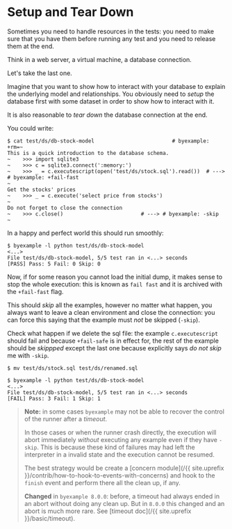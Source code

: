 <!--
Check that we have byexample installed first
$ hash byexample                                    # byexample: +fail-fast

$ alias byexample=byexample\ --pretty\ none

--
-->

# Setup and Tear Down

Sometimes you need to handle resources in the tests: you need to make
sure that you have them before running any test and you need to release
them at the end.

Think in a web server, a virtual machine, a database connection.

Let's take the last one.

Imagine that you want to show how to interact with your database to explain
the underlying model and relationships. You obviously need to *setup* the
database first with some dataset in order to show how to interact with it.

It is also reasonable to *tear down* the database connection at the end.

You could write:

```
$ cat test/ds/db-stock-model                         # byexample: +rm=~
This is a quick introduction to the database schema.
~    >>> import sqlite3
~    >>> c = sqlite3.connect(':memory:')
~    >>> _ = c.executescript(open('test/ds/stock.sql').read())  # ---> # byexample: +fail-fast
~
Get the stocks' prices
~    >>> _ = c.execute('select price from stocks')
~
Do not forget to close the connection
~    >>> c.close()                         # ---> # byexample: -skip
~
```

In a happy and perfect world this should run smoothly:

```
$ byexample -l python test/ds/db-stock-model
<...>
File test/ds/db-stock-model, 5/5 test ran in <...> seconds
[PASS] Pass: 5 Fail: 0 Skip: 0
```

Now, if for some reason you cannot load the initial dump, it makes sense
to stop the whole execution: this is known as ``fail fast`` and it is
archived with the ``+fail-fast`` flag.

This should *skip* all the examples, however no matter what happen,
you always want to leave a clean environment and close the connection:
you can force this saying that the example must *not* be skipped (``-skip``).

Check what happen if we delete the sql file: the example ``c.executescript``
should fail and because ``+fail-safe`` is in effect for, the rest of the
example should be *skippped* except the last one because explicitly
says *do not skip* me with ``-skip``.

```
$ mv test/ds/stock.sql test/ds/renamed.sql

$ byexample -l python test/ds/db-stock-model
<...>
File test/ds/db-stock-model, 5/5 test ran in <...> seconds
[FAIL] Pass: 3 Fail: 1 Skip: 1
```

<!--
Revert the dump rename
$ mv test/ds/renamed.sql test/ds/stock.sql      # byexample: -skip +pass
-->

> **Note:** in some cases ``byexample`` may not be able to
> recover the control of the runner after a *timeout*.
>
> In those cases or when the runner crash directly, the execution
> will abort immediately *without* executing any example even if
> they have ``-skip``. This is because these kind of failures may had left the
> interpreter in a invalid state and the execution cannot be resumed.
>
> The best strategy would be create a [concern module](/{{ site.uprefix }}/contrib/how-to-hook-to-events-with-concerns)
> and hook to the ``finish`` event and perform there all the clean up, if any.
>
> **Changed** in ``byexample 8.0.0``: before, a timeout had always
> ended in an abort without doing any clean up. But in ``8.0.0`` this changed
> and an abort is much more rare. See [timeout doc](/{{ site.uprefix }}/basic/timeout).



